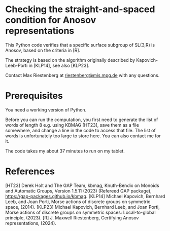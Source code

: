 # Checking the straight-and-spaced condition for Anosov representations

This Python code verifies that a specific surface subgroup of SL(3,R) is Anosov, based on the criteria in [R].

The strategy is based on the algorithm originally described by Kapovich-Leeb-Porti in [KLP14], see also [KLP23].

Contact Max Riestenberg at riestenberg@mis.mpg.de with any questions.


# Prerequisites

You need a working version of Python.

Before you can run the computation, you first need to generate the list of words of length 8 e.g. using KBMAG [HT23], save them as a file somewhere, and change a line in the code to access that file. The list of words is unfortunately too large to store here. You can also contact me for it.

The code takes my about 37 minutes to run on my tablet.

# References
[HT23] Derek Holt and The GAP Team, kbmag, Knuth-Bendix on Monoids and Automatic Groups, Version 1.5.11 (2023)
(Refereed GAP package), https://gap-packages.github.io/kbmag.
[KLP14] Michael Kapovich, Bernhard Leeb, and Joan Porti, Morse actions of discrete groups on symmetric space, (2014).
[KLP23] Michael Kapovich, Bernhard Leeb, and Joan Porti, Morse actions of discrete groups on symmetric spaces: Local-to-global principle, (2023).
[R] J. Maxwell Riestenberg, Certifying Anosov representations, (2024).


